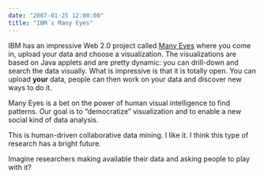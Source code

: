 ```yaml
---
date: "2007-01-25 12:00:00"
title: "IBM´s Many Eyes"
---
```




IBM has an impressive Web 2.0 project called [Many Eyes](http://www.ibm.com/us-en/) where you come in, upload your data and choose a visualization. The visualizations are based on Java applets and are pretty dynamic: you can drill-down and search the data visually. What is impressive is that it is totally open. You can upload __your__ data, people can then work on your data and discover new ways to do it.

> 
Many Eyes is a bet on the power of human visual intelligence to find patterns. Our goal is to &ldquo;democratize&rdquo; visualization and to enable a new social kind of data analysis.


This is human-driven collaborative data mining. I like it. I think this type of research has a bright future.

Imagine researchers making available their data and asking people to play with it?

